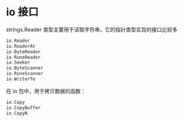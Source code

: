 #  io 接口

strings.Reader 类型主要用于读取字符串，它的指针类型实现的接口比较多
```go
io.Reader
io.ReaderAt
io.ByteReader
io.RuneReader
io.Seeker
io.ByteScanner
io.RuneScanner
io.WriterTo
```

在 io 包中，用于拷贝数据的函数：
```go
io.Copy
io.CopyBuffer
io.CopyN
```